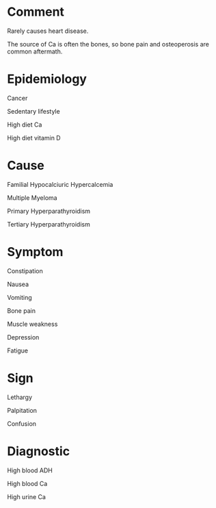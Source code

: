 # Comment

Rarely causes heart disease.

The source of Ca is often the bones, so bone pain and osteoperosis are common aftermath.

# Epidemiology

Cancer

Sedentary lifestyle

High diet Ca

High diet vitamin D

# Cause

Familial Hypocalciuric Hypercalcemia

Multiple Myeloma

Primary Hyperparathyroidism

Tertiary Hyperparathyroidism

# Symptom

Constipation

Nausea

Vomiting

Bone pain

Muscle weakness

Depression

Fatigue

# Sign

Lethargy

Palpitation

Confusion

# Diagnostic

High blood ADH

High blood Ca

High urine Ca
